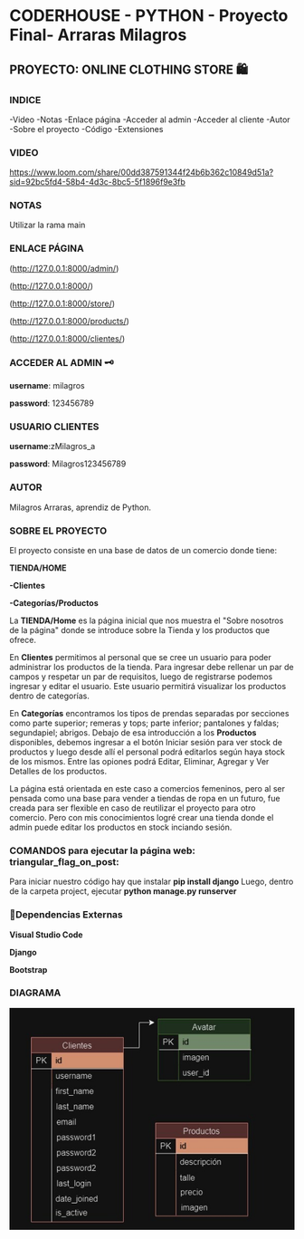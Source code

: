 # CODERHOUSE - PYTHON - Proyecto Final- Arraras Milagros #

## PROYECTO: ONLINE CLOTHING STORE :shopping:

### INDICE ###

-Video
-Notas
-Enlace página
-Acceder al admin
-Acceder al cliente
-Autor
-Sobre el proyecto
-Código
-Extensiones


### VIDEO ###
https://www.loom.com/share/00dd387591344f24b6b362c10849d51a?sid=92bc5fd4-58b4-4d3c-8bc5-5f1896f9e3fb


### NOTAS ###
Utilizar la rama main


### ENLACE PÁGINA ###

(http://127.0.0.1:8000/admin/)

(http://127.0.0.1:8000/)

(http://127.0.0.1:8000/store/)

(http://127.0.0.1:8000/products/)

(http://127.0.0.1:8000/clientes/)


### ACCEDER AL ADMIN  :old_key:

**username**: milagros

**password**: 123456789

### USUARIO CLIENTES ###

**username**:zMilagros_a

**password**: Milagros123456789



### AUTOR ###

Milagros Arraras, aprendiz de Python.



### SOBRE EL PROYECTO ###

El proyecto consiste en una base de datos de un comercio donde tiene:

**TIENDA/HOME**

**-Clientes**

**-Categorías/Productos**

La **TIENDA/Home** es la página inicial que nos muestra el "Sobre nosotros de la página" donde se introduce sobre la Tienda y los productos que ofrece.

En **Clientes** permitimos al personal que se cree un usuario para poder administrar los productos de la tienda. Para ingresar debe rellenar un par de campos y respetar un par de requisitos, luego de registrarse podemos ingresar y editar el usuario. Este usuario permitirá visualizar los productos dentro de categorías.

En **Categorías** encontramos los tipos de prendas separadas por secciones como parte superior; remeras y tops; parte inferior; pantalones y faldas; segundapiel; abrigos. Debajo de esa introducción a los **Productos** disponibles, debemos ingresar a el botón Iniciar sesión para ver stock de productos y luego desde allí el personal podrá editarlos según haya stock de los mismos. Entre las opiones podrá Editar, Eliminar, Agregar y Ver Detalles de los productos.


La página está orientada en este caso a comercios femeninos, pero al ser pensada como una base para vender a tiendas de ropa en un futuro, fue creada para ser flexible en caso de reutilizar el proyecto para otro comercio. Pero con mis conocimientos logré crear una tienda donde el admin puede editar los productos en stock inciando sesión. 



### COMANDOS para ejecutar la página web: triangular_flag_on_post:

Para iniciar nuestro código hay que instalar **pip install django**
Luego, dentro de la carpeta project, ejecutar **python manage.py runserver**


### 🔗Dependencias Externas ###

**Visual Studio Code**

**Django**

**Bootstrap**



### DIAGRAMA ###

![Diagrama](image-1.png)









